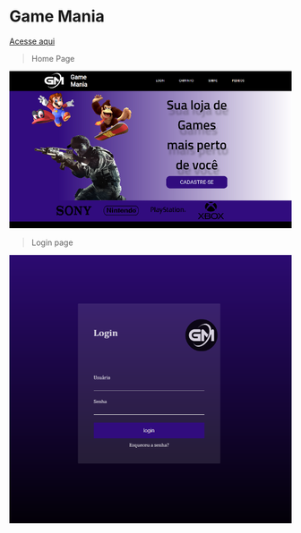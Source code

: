 # Game Mania

<a href="https://erickyall.github.io/Game-Mania/"> Acesse aqui </a>

>Home Page
<img src="/images/home.png"/>
 
 >Login page
 <img src="/images/Login.png">